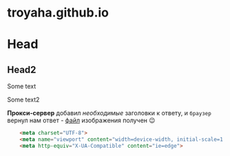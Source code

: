 # troyaha.github.io
# Head
## Head2
Some text

Some text2

**Прокси-сервер** добавил _необходимые_ заголовки к ответу, и `браузер` вернул нам ответ - [файл](https://www.google.com/search?q=%D0%BA%D0%B0%D1%80%D1%82%D0%B8%D0%BD%D0%BA%D0%B8&rlz=1C1SQJL_ruUA785UA785&tbm=isch&source=iu&ictx=1&fir=Z0M8tUOL64_y8M%253A%252C5qVkUupbVgQ_qM%252C_&vet=1&usg=AI4_-kTN-tTBPuXobSXKrx1liuHxVUwJKA&sa=X&ved=2ahUKEwir_su9-J3iAhVrpIsKHbORAPAQ9QEwA3oECAcQCg#imgrc=Z0M8tUOL64_y8M:&vet=1) изображения получен :wink:

```html
    <meta charset="UTF-8">
    <meta name="viewport" content="width=device-width, initial-scale=1.0">
    <meta http-equiv="X-UA-Compatible" content="ie=edge">
```
